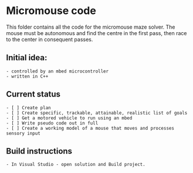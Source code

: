# Micromouse code
This folder contains all the code for the micromouse maze solver. The mouse must be autonomous and find the centre in the first pass, then race to the center in consequent passes.

## Initial idea:
	- controlled by an mbed microcontroller
	- written in C++
	
## Current status
	- [ ] Create plan
	- [ ] Create specific, trackable, attainable, realistic list of goals
	- [ ] Get a motored vehicle to run using an mbed
	- [ ] Write pseudo code out in full
	- [ ] Create a working model of a mouse that moves and processes sensory input

## Build instructions
	- In Visual Studio - open solution and Build project.